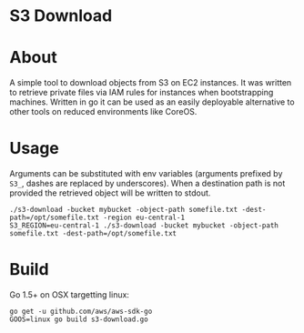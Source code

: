 S3 Download
===

About
==

A simple tool to download objects from S3 on EC2 instances. It was written to retrieve private files via IAM rules for instances when bootstrapping machines. Written in go it can be used as an easily deployable alternative to other tools on reduced environments like CoreOS.

Usage
==

Arguments can be substituted with env variables (arguments prefixed by `S3_`, dashes are replaced by underscores). When a destination path is not provided the retrieved object will be written to stdout.

```
./s3-download -bucket mybucket -object-path somefile.txt -dest-path=/opt/somefile.txt -region eu-central-1
S3_REGION=eu-central-1 ./s3-download -bucket mybucket -object-path somefile.txt -dest-path=/opt/somefile.txt
```

Build
==

Go 1.5+ on OSX targetting linux:

```
go get -u github.com/aws/aws-sdk-go
GOOS=linux go build s3-download.go
```
